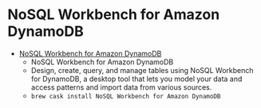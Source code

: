 # NoSQL Workbench for Amazon DynamoDB
- [NoSQL Workbench for Amazon DynamoDB](https://docs.aws.amazon.com/amazondynamodb/latest/developerguide/workbench.html)
  -  NoSQL Workbench for Amazon DynamoDB
  - Design, create, query, and manage tables using NoSQL Workbench for DynamoDB, a desktop tool that lets you model your data and access patterns and import data from various sources.
  - `brew cask install NoSQL Workbench for Amazon DynamoDB`
